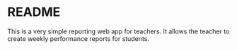 # README

This is a very simple reporting web app for teachers. It allows the teacher to create weekly performance reports for students.
